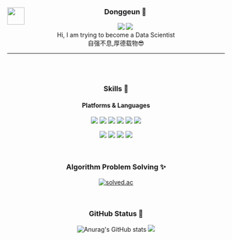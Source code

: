 
<div align="center">    
 <img align="left" width="40" src="https://user-images.githubusercontent.com/75469131/213887734-1f8f0fb6-4395-4aa6-b828-3b44b96d8f0f.gif" /> 
<!--<img width="40" src="https://user-images.githubusercontent.com/75469131/213887734-1f8f0fb6-4395-4aa6-b828-3b44b96d8f0f.gif" /> -->
<!-- <img align="right" height="100" src="https://user-images.githubusercontent.com/75469131/213887495-9953614d-3516-4781-98a2-17908e379c4f.gif" /></a> -->

  ### Donggeun 🤞
  <a href="mailto:kdk7854@gmail.com" target="_blank"><img src="https://img.shields.io/badge/kdk7854@gmail.com-EA4335?style=flat-square&logo=Gmail&logoColor=white"/></a>
    <a href="https://kangdg94.github.io/" target="_blank"><img src="https://img.shields.io/badge/Tech_Blog-DD0B78?style=flat-square&logo=GitHub%20Sponsors&logoColor=white"/></a>
 </br>
 Hi, I am trying to become a Data Scientist </br> 自强不息,厚德载物😎
 
  
  ---
  

<br/><br/>

### Skills 💪
#### Platforms & Languages
<p> 
 <img src="https://img.shields.io/badge/C++-00599C?style=flat-square&logo=C%2B%2B&logoColor=white" /> 
 <img src="https://img.shields.io/badge/Python-3776AB?style=flat-square&logo=Python&logoColor=white" />
 <img src="https://img.shields.io/badge/C-A8B9CC?style=flat-square&logo=C&logoColor=white" />
 <img src="https://img.shields.io/badge/Spring-6DB33F?style=flat-square&logo=Spring&logoColor=white" />
 <img src="https://img.shields.io/badge/Spring%20Boot-6DB33F?style=flat-square&logo=Spring%20Boot&logoColor=white" />
 <img src="https://img.shields.io/badge/Java-FA7343?style=flat-square&logo=Java&logoColor=white" />
</p>
<p>

 <img src="https://img.shields.io/badge/Apache%20Hadoop-66CCFF?style=flat-square&logo=Apache%20Hadoop&logoColor=black"/>
 <img src="https://img.shields.io/badge/Apache%20Kafka-231F20?style=flat-square&logo=Apache%20Kafka&logoColor=white"/>
 <img src="https://img.shields.io/badge/Apache%20Hive-FDEE21?style=flat-square&logo=Apache%20Hive&logoColor=black"/>
 <img src="https://img.shields.io/badge/Apache%20Nifi-4ACBD6?style=flat-square&logo=Apache%20Nifi&logoColor=white"/>
 
</p>
  
 </br>
 
 <!-- <h2> Algorithm </h2> -->
 ### Algorithm Problem Solving ✨
 
<p>
 
 <!--[![Solved.ac Profile](http://mazassumnida.wtf/api/generate_badge?boj=kdk7854)](https://solved.ac/kdk7854)-->
 <a href="https://solved.ac/kdk7854"><img alt="solved.ac" src="http://mazassumnida.wtf/api/mini/generate_badge?boj=kdk7854"/></a>

</br>

 </p>
 
 ### GitHub Status 🚀 

 
![Anurag's GitHub stats](https://github-readme-stats.vercel.app/api?username=kangdg94&show_icons=true&theme=radical)
<img align="centerleft" src="https://github-readme-stats.vercel.app/api/top-langs/?username=seondal&theme=dracula&exclude_repo=clone-web-scrapper,clone-zoom&hide=Procfile&layout=compact&langs_count=10"/>

</div>
